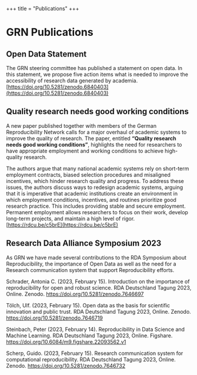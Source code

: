 +++
title = "Publications"
+++

# GRN Publications

## Open Data Statement

The GRN steering committee has published a statement on open data. In this statement, we propose five action items what is needed to improve the accessibility of research data generated by academia.
[https://doi.org/10.5281/zenodo.6840403](https://doi.org/10.5281/zenodo.6840403)

## Quality research needs good working conditions

A new paper published together with members of the German Reproducibility Network calls for a major overhaul of academic systems to improve the quality of research. The paper, entitled **“Quality research needs good working conditions”**, highlights the need for researchers to have appropriate employment and working conditions to achieve high-quality research.

The authors argue that many national academic systems rely on short-term employment contracts, biased selection procedures and misaligned incentives, which hinder research quality and progress. To address these issues, the authors discuss ways to redesign academic systems, arguing that it is imperative that academic institutions create an environment in which employment conditions, incentives, and routines prioritize good research practice. This includes providing stable and secure employment. Permanent employment allows researchers to focus on their work, develop long-term projects, and maintain a high level of rigor.
[https://rdcu.be/c5brE](https://rdcu.be/c5brE)

##  Research Data Alliance Symposium 2023

As GRN we have made several contributions to the RDA Symposium about Reproducibility, the importance of Open Data as well as the need for a Research communication system that support Reproducibility efforts.

Schrader, Antonia C. (2023, February 15). Introduction on the importance of reproducibility for open and robust science. RDA Deutschland Tagung 2023, Online. Zenodo. https://doi.org/10.5281/zenodo.7646697

Tölch, Ulf. (2023, February 15). Open data as the basis for scientific innovation and public trust. RDA Deutschland Tagung 2023, Online. Zenodo. https://doi.org/10.5281/zenodo.7646719

Steinbach, Peter (2023, February 14). Reproducibility in Data Science and Machine Learning. RDA Deutschland Tagung 2023, Online. Figshare.  https://doi.org/10.6084/m9.figshare.22093562.v1

Scherp, Guido. (2023, February 15). Research communication system for computational reproducibility. RDA Deutschland Tagung 2023, Online. Zenodo. https://doi.org/10.5281/zenodo.7646732
